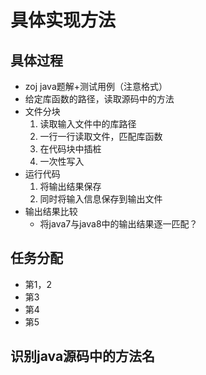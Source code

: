 # 具体实现方法

## 具体过程

- zoj java题解+测试用例（注意格式）
- 给定库函数的路径，读取源码中的方法
- 文件分块
  1. 读取输入文件中的库路径
  2. 一行一行读取文件，匹配库函数
  3. 在代码块中插桩
  4. 一次性写入
- 运行代码
  1. 将输出结果保存
  2. 同时将输入信息保存到输出文件
- 输出结果比较
  - 将java7与java8中的输出结果逐一匹配？

## 任务分配

- 第1，2
- 第3
- 第4
- 第5

## 识别java源码中的方法名

